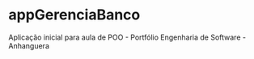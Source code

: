 # appGerenciaBanco
Aplicação inicial para aula de POO - Portfólio Engenharia de Software - Anhanguera
